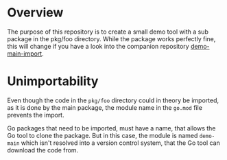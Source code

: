 # Overview

The purpose of this repository is to create a small demo tool with a sub package
in the pkg/foo directory. While the package works perfectly fine, this will change
if you have a look into the companion repository [demo-main-import](https://github.com/Comradin/demo-main-import).

# Unimportability

Even though the code in the `pkg/foo` directory could in theory be imported, as it is
done by the main package, the module name in the `go.mod` file prevents the import.

Go packages that need to be imported, must have a name, that allows the Go tool to
clone the package. But in this case, the module is named `demo-main` which isn't
resolved into a version control system, that the Go tool can download the code from.
